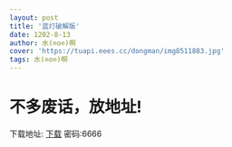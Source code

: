 ```yaml
---
layout: post
title: '蓝灯破解版'
date: 1202-8-13
author: 水(⊙o⊙)啊
cover: 'https://tuapi.eees.cc/dongman/img8511883.jpg'
tags: 水(⊙o⊙)啊
---
```

<h1>不多废话，放地址!</h1>
下载地址:
<a href="https://fuckyoumom.lanzoui.com/iRUdktdttwh">下载</a>
密码:6666
